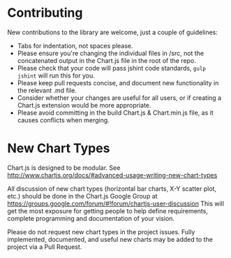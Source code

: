Contributing
============

New contributions to the library are welcome, just a couple of guidelines:

 * Tabs for indentation, not spaces please.
 * Please ensure you're changing the individual files in /src, not the concatenated output in the Chart.js file in the root of the repo.
 * Please check that your code will pass jshint code standards, `gulp jshint` will run this for you.
 * Please keep pull requests concise, and document new functionality in the relevant .md file.
 * Consider whether your changes are useful for all users, or if creating a Chart.js extension would be more appropriate.
 * Please avoid committing in the build Chart.js & Chart.min.js file, as it causes conflicts when merging.

New Chart Types
===============

Chart.js is designed to be modular. See http://www.chartjs.org/docs/#advanced-usage-writing-new-chart-types

All discussion of new chart types (horizontal bar charts, X-Y scatter plot, etc.) should be done in the Chart.js Google Group at https://groups.google.com/forum/#!forum/chartjs-user-discussion This will get the most exposure for getting people to help define requirements, complete programming and documentation of your vision.

Please do not request new chart types in the project issues. Fully implemented, documented, and useful new charts may be added to the project via a Pull Request.
